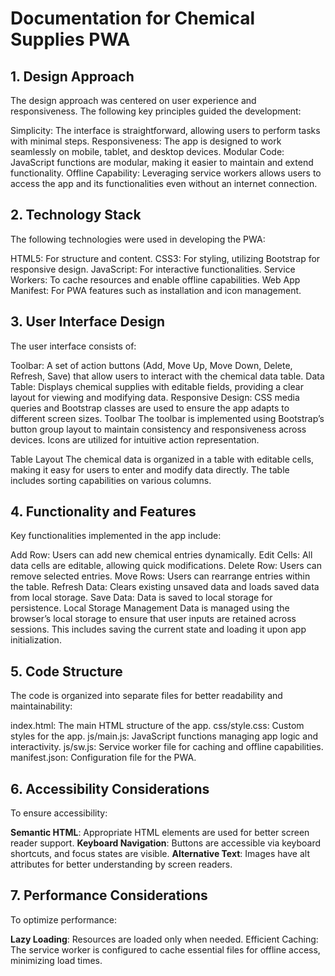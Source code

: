 # Documentation for Chemical Supplies PWA


## 1. Design Approach
The design approach was centered on user experience and responsiveness. The following key principles guided the development:

Simplicity: The interface is straightforward, allowing users to perform tasks with minimal steps.
Responsiveness: The app is designed to work seamlessly on mobile, tablet, and desktop devices.
Modular Code: JavaScript functions are modular, making it easier to maintain and extend functionality.
Offline Capability: Leveraging service workers allows users to access the app and its functionalities even without an internet connection.

## 2. Technology Stack
The following technologies were used in developing the PWA:

HTML5: For structure and content.
CSS3: For styling, utilizing Bootstrap for responsive design.
JavaScript: For interactive functionalities.
Service Workers: To cache resources and enable offline capabilities.
Web App Manifest: For PWA features such as installation and icon management.

## 3. User Interface Design
The user interface consists of:

Toolbar: A set of action buttons (Add, Move Up, Move Down, Delete, Refresh, Save) that allow users to interact with the chemical data table.
Data Table: Displays chemical supplies with editable fields, providing a clear layout for viewing and modifying data.
Responsive Design: CSS media queries and Bootstrap classes are used to ensure the app adapts to different screen sizes.
Toolbar
The toolbar is implemented using Bootstrap’s button group layout to maintain consistency and responsiveness across devices. Icons are utilized for intuitive action representation.

Table Layout
The chemical data is organized in a table with editable cells, making it easy for users to enter and modify data directly. The table includes sorting capabilities on various columns.

## 4. Functionality and Features
Key functionalities implemented in the app include:

Add Row: Users can add new chemical entries dynamically.
Edit Cells: All data cells are editable, allowing quick modifications.
Delete Row: Users can remove selected entries.
Move Rows: Users can rearrange entries within the table.
Refresh Data: Clears existing unsaved data and loads saved data from local storage.
Save Data: Data is saved to local storage for persistence.
Local Storage Management
Data is managed using the browser’s local storage to ensure that user inputs are retained across sessions. This includes saving the current state and loading it upon app initialization.

## 5. Code Structure
The code is organized into separate files for better readability and maintainability:

index.html: The main HTML structure of the app.
css/style.css: Custom styles for the app.
js/main.js: JavaScript functions managing app logic and interactivity.
js/sw.js: Service worker file for caching and offline capabilities.
manifest.json: Configuration file for the PWA.

## 6. Accessibility Considerations
To ensure accessibility:

**Semantic HTML**: Appropriate HTML elements are used for better screen reader support.
**Keyboard Navigation**: Buttons are accessible via keyboard shortcuts, and focus states are visible.
**Alternative Text**: Images have alt attributes for better understanding by screen readers.

## 7. Performance Considerations
To optimize performance:

**Lazy Loading**: Resources are loaded only when needed.
Efficient Caching: The service worker is configured to cache essential files for offline access, minimizing load times.

